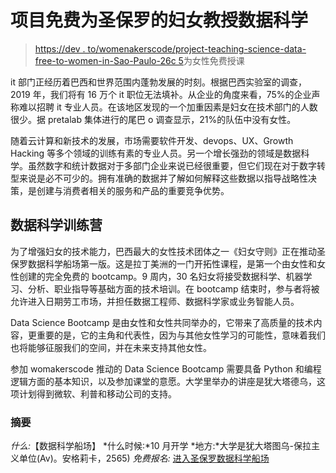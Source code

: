 # 项目免费为圣保罗的妇女教授数据科学

> [https://dev . to/womenakerscode/project-teaching-science-data-free-to-women-in-Sao-Paulo-26c 5](https://dev.to/womakerscode/projeto-ensina-ciencia-de-dados-gratuitamente-para-mulheres-em-sao-paulo-26c5)为女性免费授课

it 部门正经历着巴西和世界范围内蓬勃发展的时刻。根据巴西实验室的调查，2019 年，我们将有 16 万个 it 职位无法填补。从企业的角度来看，75%的企业声称难以招聘 it 专业人员。在该地区发现的一个加重因素是妇女在技术部门的人数很少。据 pretalab 集体进行的尾巴 o 调查显示，21%的队伍中没有女性。

随着云计算和新技术的发展，市场需要软件开发、devops、UX、Growth Hacking 等多个领域的训练有素的专业人员。另一个增长强劲的领域是数据科学。虽然数字和统计数据对于多部门企业来说已经很重要，但它们现在对于数字转型来说是必不可少的。拥有准确的数据并了解如何解释这些数据以指导战略性决策，是创建与消费者相关的服务和产品的重要竞争优势。

## [](#data-science-bootcamp)数据科学训练营

为了增强妇女的技术能力，巴西最大的女性技术团体之一《妇女守则》正在推动圣保罗数据科学船场第一版。这是拉丁美洲的一门开拓性课程，是第一个由女性和女性创建的完全免费的 bootcamp。9 周内，30 名妇女将接受数据科学、机器学习、分析、职业指导等基础方面的技术培训。在 bootcamp 结束时，参与者将被允许进入日期劳工市场，并担任数据工程师、数据科学家或业务智能人员。

Data Science Bootcamp 是由女性和女性共同举办的，它带来了高质量的技术内容，更重要的是，它的主角和代表性，因为与其他女性学习的可能性，意味着我们也将能够征服我们的空间，并在未来支持其他女性。

参加 womakerscode 推动的 Data Science Bootcamp 需要具备 Python 和编程逻辑方面的基本知识，以及参加课堂的意愿。大学里举办的讲座是犹大塔德乌，这项计划得到微软、利普和移动公司的支持。

### 摘要

*什么:*【数据科学船场】
*什么时候:*10 月开学
*地方:*大学是犹大塔图乌-保拉主义单位(Av)。安格莉卡，2565)
*免费报名:* [进入圣保罗数据科学船场](https://womakerscode.org/datascience-bootamp-saopaulo)